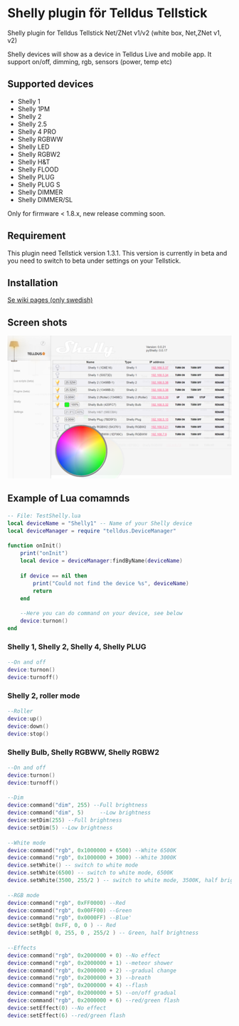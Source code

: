 # Shelly plugin för Telldus Tellstick
Shelly plugin for Telldus Tellstick Net/ZNet v1/v2 (white box, Net,ZNet v1, v2)

Shelly devices will show as a device in Telldus Live and mobile app. It
support on/off, dimming, rgb, sensors (power, temp etc)

## Supported devices
- Shelly 1
- Shelly 1PM
- Shelly 2
- Shelly 2.5
- Shelly 4 PRO
- Shelly RGBWW
- Shelly LED
- Shelly RGBW2
- Shelly H&T
- Shelly FLOOD
- Shelly PLUG
- Shelly PLUG S
- Shelly DIMMER
- Shelly DIMMER/SL

Only for firmware < 1.8.x, new release comming soon.

## Requirement
This plugin need Tellstick version 1.3.1. This version is currently in beta and you need to switch to beta under settings on your Tellstick.

## Installation
[Se wiki pages (only swedish)](https://github.com/StyraHem/tellstick-server-plugins/wiki/Shelly-plugin-f%C3%B6r-Telldus-Tellstick)

## Screen shots
![Screenshot](https://raw.githubusercontent.com/StyraHem/tellstick-server-plugins/master/shelly/img/screencapture1.png)

## Example of Lua comamnds
```lua
-- File: TestShelly.lua
local deviceName = "Shelly1" -- Name of your Shelly device
local deviceManager = require "telldus.DeviceManager"

function onInit()
	print("onInit")
	local device = deviceManager:findByName(deviceName)

	if device == nil then
		print("Could not find the device %s", deviceName)
		return
	end

	--Here you can do command on your device, see below
	device:turnon()
end 
```
### Shelly 1, Shelly 2, Shelly 4, Shelly PLUG
```lua
--On and off
device:turnon()
device:turnoff()
```
### Shelly 2, roller mode
```lua
--Roller
device:up()
device:down()
device:stop()
```
### Shelly Bulb, Shelly RGBWW, Shelly RGBW2
```lua
--On and off
device:turnon()
device:turnoff()

--Dim
device:command("dim", 255) --Full brightness
device:command("dim", 5)	 --Low brightness
device:setDim(255) --Full brightness
device:setDim(5) --Low brightness

--White mode
device:command("rgb", 0x1000000 + 6500) --White 6500K
device:command("rgb", 0x1000000 + 3000) --White 3000K
device.setWhite() -- switch to white mode
device.setWhite(6500) -- switch to white mode, 6500K
device.setWhite(3500, 255/2 ) -- switch to white mode, 3500K, half brightness

--RGB mode
device:command("rgb", 0xFF0000) --Red
device:command("rgb", 0x00FF00) --Green
device:command("rgb", 0x0000FF) --Blue'
device:setRgb( 0xFF, 0, 0 ) -- Red
device:setRgb( 0, 255, 0 , 255/2 ) -- Green, half brightness

--Effects
device:command("rgb", 0x2000000 + 0) --No effect
device:command("rgb", 0x2000000 + 1) --meteor shower
device:command("rgb", 0x2000000 + 2) --gradual change
device:command("rgb", 0x2000000 + 3) --breath
device:command("rgb", 0x2000000 + 4) --flash
device:command("rgb", 0x2000000 + 5) --on/off gradual
device:command("rgb", 0x2000000 + 6) --red/green flash
device:setEffect(0) --No effect
device:setEffect(6) --red/green flash
```
